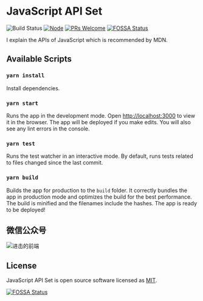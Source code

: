 # JavaScript API Set

![Build Status](https://github.com/YanceyOfficial/javascript-apis/actions/workflows/github-actions.yml/badge.svg)
[![Node](https://img.shields.io/badge/node-%3E%3D12.16.2-green.svg)](https://github.com/YanceyOfficial/javascript-apis)
[![PRs Welcome](https://img.shields.io/badge/PRs-welcome-green.svg)](https://github.com/YanceyOfficial/Javascript-apis/pulls)
[![FOSSA Status](https://app.fossa.io/api/projects/git%2Bgithub.com%2FYanceyOfficial%2Fjavascript-apis.svg?type=shield)](https://app.fossa.io/projects/git%2Bgithub.com%2FYanceyOfficial%2Fjavascript-apis?ref=badge_shield)

I explain the APIs of JavaScript which is recommended by MDN.

## Available Scripts

### `yarn install`

Install dependencies.

### `yarn start`

Runs the app in the development mode. Open [http://localhost:3000](http://localhost:3000) to view it in the browser. The app will be deployed if you make edits. You will also see any lint errors in the console.

### `yarn test`

Runs the test watcher in an interactive mode. By default, runs tests related to files changed since the last commit.

### `yarn build`

Builds the app for production to the `build` folder. It correctly bundles the app in production mode and optimizes the build for the best performance. The build is minified and the filenames include the hashes. The app is ready to be deployed!

## 微信公众号

![进击的前端](https://camo.githubusercontent.com/fcaf0826a063e724d7038ae5dd7bb8ad57d71f32/68747470733a2f2f757365722d676f6c642d63646e2e786974752e696f2f323031392f342f32312f313661336538393634643433343836633f773d33343426683d33343426663d6a70656726733d38313735)

## License

JavaScript API Set is open source software licensed as [MIT](https://opensource.org/licenses/MIT).

[![FOSSA Status](https://app.fossa.io/api/projects/git%2Bgithub.com%2FYanceyOfficial%2Fjavascript-apis.svg?type=large)](https://app.fossa.io/projects/git%2Bgithub.com%2FYanceyOfficial%2Fjavascript-apis?ref=badge_large)
